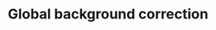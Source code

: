 ---
title:     Global background correction
layout:    module

prerequisites:
  - "[Basic properties of images and pixels](pixels)"
  - "[Pixel data types](pixel_data_types)"
  - "[Image math](image_math)"

objectives:
  - Measure the background in an image
  - Apply image math to subtract a background intensity value from all pixels and understand that the output image should have a floating point data type

motivation: >
  Most biological images have non-zero intensity values in regions outside of the objects of interest. In order to properly quantify the intensities of objects such background must be taken into account.
  For example, most cameras on microscopes have a read noise with can be many hundred gray values (for 12-bit or 16-bit detection). As such read noise is typically constant across the whole image, subtracting a constant background value for each pixel is possible.

concept_map: >
  graph TD
    I("Image") --> SB("Subtract background")
    SB --> BCI("Background corrected image")
    BCI -->|"should be"| FP("Floating point")
    I --> MB("Measure background")
    MB --> SB

figure: 
figure_legend: 

activity_preface: |
  - Open image [xy_16bit__nuclei_high_dynamic_range_with_offset](https://github.com/NEUBIAS/training-resources/raw/master/image_data/xy_16bit__nuclei_high_dynamic_range_with_offset.tif)
  - Measure the background using a manually defined region
  - Measure the mean intensities inside of two nuclei using manually defined regions
    - Choose rather dim nuclei of different intensities
    - Measure the intensity ratio with and without background correction
  - Subtract the background value from the image
    - Appreciate that this yields a non-zero background for unsigned integer data types
    - Appreciate that a floating point data type is thus necessary
  - Open image [xy_16bit__scanR_datatype_issue](https://github.com/NEUBIAS/training-resources/raw/master/image_data/xy_16bit__scanR_datatype_issue.tif)
    - Discuss automated global background estimation methods, e.g.
      - mode
      - mean intensity outside objects

activities:

exercises_preface:

exercises:

learn_next:

external_links:
---